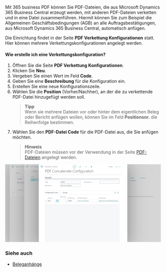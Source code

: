 Mit 365 business PDF können Sie PDF-Dateien, die aus Microsoft Dynamics 365 Business Central erzeugt werden, mit anderen PDF-Dateien verketten und in eine Datei zusammenführen. Hiermit können Sie zum Beispiel die Allgemeinen Geschäftsbedingungen (AGB) an alle Auftragsbestätigungen, aus Microsoft Dynamics 365 Business Central, automatisch anfügen.

Die Einrichtung findet in der Seite **PDF Verkettung Konfigurationen** statt. Hier können mehrere Verkettungskonfigurationen angelegt werden.

#### Wie erstelle ich eine Verkettungskonfiguration?

1. Öffnen Sie die Seite **PDF Verkettung Konfigurationen**.
2. Klicken Sie **Neu**.
3. Vergeben Sie einen Wert im Feld **Code**.
4. Geben Sie eine **Beschreibung** für die Konfiguration ein.
5. Erstellen Sie eine neue Konfigurationszeile.
6. Wählen Sie die **Position** (Vorher/Nachher), an der die zu verkettende PDF-Datei hinzugefügt werden soll.
   > **Tipp**<br>Wenn sie mehrere Dateien vor oder hinter dem eigentlichen Beleg oder Bericht anfügen wollen, können Sie im Feld **Positionsnr.** die Reihenfolge bestimmen.
7. Wählen Sie den **PDF-Datei Code** für die PDF-Datei aus, die Sie anfügen möchten.
   > **Hinweis**<br>PDF-Dateien müssen vor der Verwendung in der Seite [PDF-Dateien](../pdf-files/) angelegt werden.

![Verkettungskonfiguration](/assets/images/365-business-pdf/concatenate-configuration.png)  

### Siehe auch
 - [Beleganhänge](../document-attachments/)
